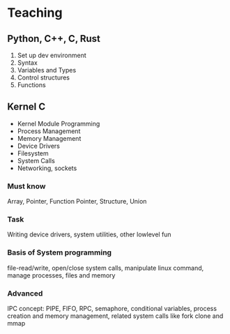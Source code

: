# Teaching 

## Python, C++, C, Rust

1. Set up dev environment
2. Syntax
3. Variables and Types
4. Control structures
5. Functions

## Kernel C

- Kernel Module Programming
- Process Management
- Memory Management
- Device Drivers
- Filesystem
- System Calls
- Networking, sockets

### Must know

Array, Pointer, Function Pointer, Structure, Union

### Task

Writing device drivers, system utilities, other lowlevel fun

### Basis of System programming

file-read/write, open/close system calls, manipulate linux command, manage processes, files and memory

### Advanced

IPC concept: PIPE, FIFO, RPC, semaphore, conditional variables, process creation and memory management, related system calls like fork clone and mmap

